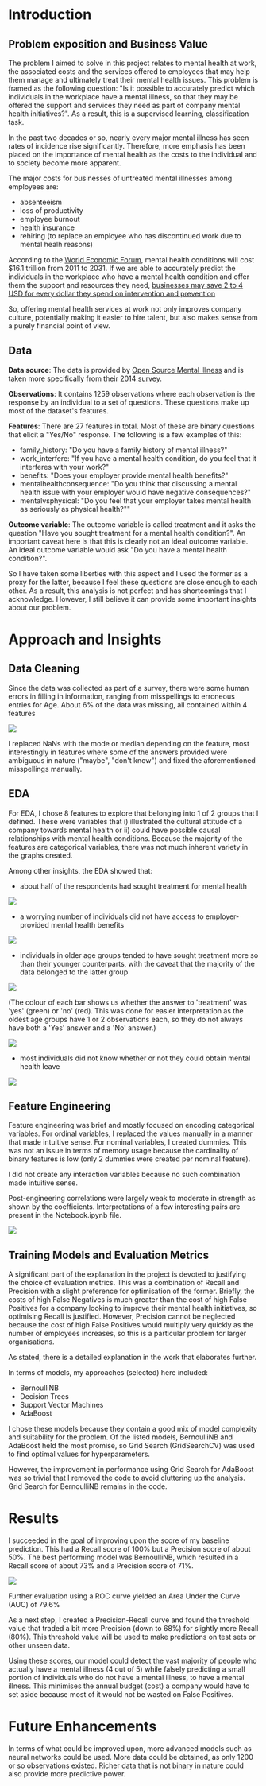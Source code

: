 # Introduction

## Problem exposition and Business Value

The problem I aimed to solve in this project relates to mental health at work, the associated costs and the services offered to employees that may help them manage and ultimately treat their mental health issues. This problem is framed as the following question: "Is it possible to accurately predict which individuals in the workplace have a mental illness, so that they may be offered the support and services they need as part of company mental health initiatives?". As a result, this is a supervised learning, classification task.

In the past two decades or so, nearly every major mental illness has seen rates of incidence rise significantly. Therefore, more emphasis has been placed on the importance of mental health as the costs to the individual and to society become more apparent.

The major costs for businesses of untreated mental illnesses among employees are:

- absenteeism
- loss of productivity
- employee burnout
- health insurance
- rehiring (to replace an employee who has discontinued work due to mental healh reasons)

According to the [World Economic Forum](https://www.weforum.org/reports/global-economic-burden-non-communicable-diseases), mental health conditions will cost $16.1 trillion from 2011 to 2031. If we are able to accurately predict the individuals in the workplace who have a mental health condition and offer them the support and resources they need, [businesses may save 2 to 4 USD for every dollar they spend on intervention and prevention](https://www.thelancet.com/journals/lanpsy/article/PIIS2215-0366(16))

So, offering mental health services at work not only improves company culture, potentially making it easier to hire talent, but also makes sense from a purely financial point of view.

## Data

**Data source**: The data is provided by [Open Source Mental Illness](https://osmihelp.org/research) and is taken more specifically from their [2014 survey](https://www.kaggle.com/osmi/mental-health-in-tech-survey).

**Observations**: It contains 1259 observations where each observation is the response by an individual to a set of questions. These questions make up most of the dataset's features.

**Features**: There are 27 features in total. Most of these are binary questions that elicit a "Yes/No" response. The following is a few examples of this:

- family_history: "Do you have a family history of mental illness?"
- work_interfere: "If you have a mental health condition, do you feel that it interferes with your work?"
- benefits: "Does your employer provide mental health benefits?"
- mentalhealthconsequence: "Do you think that discussing a mental health issue with your employer would have negative consequences?"
- mentalvsphysical: "Do you feel that your employer takes mental health as seriously as physical health?""

**Outcome variable**: The outcome variable is called treatment and it asks the question "Have you sought treatment for a mental health condition?". An important caveat here is that this is clearly not an ideal outcome variable. An ideal outcome variable would ask "Do you have a mental health condition?".

So I have taken some liberties with this aspect and I used the former as a proxy for the latter, because I feel these questions are close enough to each other. As a result, this analysis is not perfect and has shortcomings that I acknowledge. However, I still believe it can provide some important insights about our problem.

# Approach and Insights

## Data Cleaning

Since the data was collected as part of a survey, there were some human errors in filling in information, ranging from misspellings to erroneous entries for Age. About 6% of the data was missing, all contained within 4 features


![](images/missing_data.png)


I replaced NaNs with the mode or median depending on the feature, most interestingly in features where some of the answers provided were ambiguous in nature ("maybe", "don't know") and fixed the aforementioned misspellings manually.

## EDA

For EDA, I chose 8 features to explore that belonging into 1 of 2 groups that I defined. These were variables that i) illustrated the cultural attitude of a company towards mental health or ii) could have possible causal relationships with mental health conditions. Because the majority of the features are categorical variables, there was not much inherent variety in the graphs created.

Among other insights, the EDA showed that:

- about half of the respondents had sought treatment for mental health

![](images/treatment_dist.png)


- a worrying number of individuals did not have access to employer-provided mental health benefits

![](images/benefits.png)


- individuals in older age groups tended to have sought treatment more so than their younger counterparts, with the caveat that the majority of the data belonged to the latter group

![](images/age.png)

(The colour of each bar shows us whether the answer to 'treatment' was 'yes' (green) or 'no' (red). This was done for easier interpretation as the oldest age groups have 1 or 2 observations each, so they do not always have both a 'Yes' answer and a 'No' answer.)

![](images/age_treatment.png)

- most individuals did not know whether or not they could obtain mental health leave

![](images/ease_of_leave.png)

## Feature Engineering

Feature engineering was brief and mostly focused on encoding categorical variables. For ordinal variables, I replaced the values manually in a manner that made intuitive sense. For nominal variables, I created dummies. This was not an issue in terms of memory usage because the cardinality of binary features is low (only 2 dummies were created per nominal feature).

I did not create any interaction variables because no such combination made intuitive sense.

Post-engineering correlations were largely weak to moderate in strength as shown by the coefficients. Interpretations of a few interesting pairs are present in the Notebook.ipynb file.

![](images/correlations.png)

## Training Models and Evaluation Metrics

A significant part of the explanation in the project is devoted to justifying the choice of evaluation metrics. This was a combination of Recall and Precision with a slight preference for optimisation of the former. Briefly, the costs of high False Negatives is much greater than the cost of high False Positives for a company looking to improve their mental health initiatives, so optimising Recall is justified. However, Precision cannot be neglected because the cost of high False Positives would multiply very quickly as the number of employees increases, so this is a particular problem for larger organisations.

As stated, there is a detailed explanation in the work that elaborates further.

In terms of models, my approaches (selected) here included:

- BernoulliNB
- Decision Trees
- Support Vector Machines
- AdaBoost

I chose these models because they contain a good mix of model complexity and suitability for the problem. Of the listed models, BernoulliNB and AdaBoost held the most promise, so Grid Search (GridSearchCV) was used to find optimal values for hyperparameters.

However, the improvement in performance using Grid Search for AdaBoost was so trivial that I removed the code to avoid cluttering up the analysis. Grid Search for BernoulliNB remains in the code.

# Results

I succeeded in the goal of improving upon the score of my baseline prediction. This had a Recall score of 100% but a Precision score of about 50%. The best performing model was BernoulliNB, which resulted in a Recall score of about 73% and a Precision score of 71%.

![](images/prelim_model_results.png)


Further evaluation using a ROC curve yielded an Area Under the Curve (AUC) of 79.6%

As a next step, I created a Precision-Recall curve and found the threshold value that traded a bit more Precision (down to 68%) for slightly more Recall (80%). This threshold value will be used to make predictions on test sets or other unseen data.

Using these scores, our model could detect the vast majority of people who actually have a mental illness (4 out of 5) while falsely predicting a small portion of individuals who do not have a mental illness, to have a mental illness. This minimises the annual budget (cost) a company would have to set aside because most of it would not be wasted on False Positives.


# Future Enhancements

In terms of what could be improved upon, more advanced models such as neural networks could be used. More data could be obtained, as only 1200 or so observations existed. Richer data that is not binary in nature could also provide more predictive power.
